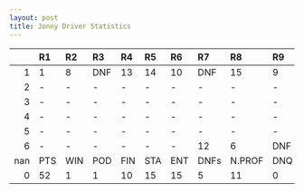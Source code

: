 ```yaml
---
layout: post 
title: Jonny Driver Statistics
--- 
```


|     | R1   | R2   | R3   | R4   | R5   | R6   | R7   | R8     | R9   | R10   | R11   | R12   | Points   | Pos   |
|----:|:-----|:-----|:-----|:-----|:-----|:-----|:-----|:-------|:-----|:------|:------|:------|:---------|:------|
|   1 | 1    | 8    | DNF  | 13   | 14   | 10   | DNF  | 15     | 9    | DNF   | DNF   | 15    | 118.0    | 2.0   |
|   2 | -    | -    | -    | -    | -    | -    | -    | -      | -    | -     | -     | -     | 107.0    | 2.0   |
|   3 | -    | -    | -    | -    | -    | -    | -    | -      | -    | -     | -     | -     | 26.0     | 13.0  |
|   4 | -    | -    | -    | -    | -    | -    | -    | -      | -    | -     | -     | -     | 18.0     | 13.0  |
|   5 | -    | -    | -    | -    | -    | -    | -    | -      | -    | -     | -     | -     | 0.0      | 33.0  |
|   6 | -    | -    | -    | -    | -    | -    | 12   | 6      | DNF  | nan   | nan   | nan   | 0.0      | 36.0  |
| nan | PTS  | WIN  | POD  | FIN  | STA  | ENT  | DNFs | N.PROF | DNQ  | %FIN  | PPR   | BST   | CHA      | RNK   |
|   0 | 52   | 1    | 1    | 10   | 15   | 15   | 5    | 11     | 0    | 66.67 | 3.47  | 1     | 0.0      | 26.0  |